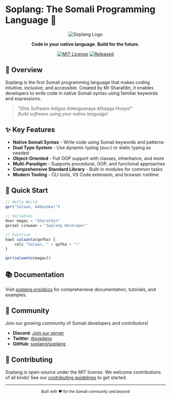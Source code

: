 # Soplang: The Somali Programming Language 🚀

<div align="center">

![Soplang Logo](public/images/logo/logo.svg)

**Code in your native language. Build for the future.**

[![MIT License](https://img.shields.io/badge/License-MIT-blue.svg)](https://opensource.org/licenses/MIT)
[![Released](https://img.shields.io/badge/First%20Released-October%202023-green)](https://soplang.org)

</div>

## 🌟 Overview

Soplang is the first Somali programming language that makes coding intuitive, inclusive, and accessible. Created by Mr Sharafdin, it enables developers to write code in native Somali syntax using familiar keywords and expressions.

> "Dhis Software Adigoo Adeegsanaya Afkaaga Hooyo!"  
> _Build software using your native language!_

## ✨ Key Features

- **Native Somali Syntax** - Write code using Somali keywords and patterns
- **Dual Type System** - Use dynamic typing (`door`) or static typing as needed
- **Object-Oriented** - Full OOP support with classes, inheritance, and more
- **Multi-Paradigm** - Supports procedural, OOP, and functional approaches
- **Comprehensive Standard Library** - Built-in modules for common tasks
- **Modern Tooling** - CLI tools, VS Code extension, and browser runtime

## 🚀 Quick Start

```js
// Hello World
qor("Salaan, Adduunka!")

// Variables
door magac = "Sharafdin"
qoraal cinwaan = "Soplang Developer"

// Function
hawl salaanta(qofka) {
    celi "Salaan, " + qofka + "!"
}

qor(salaanta(magac))
```

## 📚 Documentation

Visit [soplang.org/docs](https://soplang.org/docs) for comprehensive documentation, tutorials, and examples.

## 👥 Community

Join our growing community of Somali developers and contributors!

- **Discord**: [Join our server](https://discord.gg/n296G4dd7x)
- **Twitter**: [@soplang](https://twitter.com/soplangorg)
- **GitHub**: [soplang/soplang](https://github.com/soplang/soplang)

## 🤝 Contributing

Soplang is open-source under the MIT license. We welcome contributions of all kinds! See our [contributing guidelines](https://soplang.org/contribute) to get started.

---

<div align="center">
  <sub>Built with ❤️ for the Somali community and beyond</sub>
</div>
